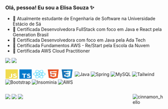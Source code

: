 ### Olá, pessoa! Eu sou a Elisa Souza ✨


- 🔭 Atualmente estudante de Engenharia de Software na Universidade Estácio de Sá
- 🌱 Certificada Desenvolvedora FullStack com foco em Java e React pela Generation Brasil
- 🌱 Certificada Desenvolvedora com foco em Java pela Ada Tech
- 🌱 Certificada Fundamentos AWS - Re/Start pela Escola da Nuvem
- 🌱 Certificada AWS Cloud Practitioner

<div>
  <a hrf="https://github.com/ElisaSouzaaa">
  <img height="180em" src="https://github-readme-stats.vercel.app/api?username=ElisaSouzaaa&show_icons=true&theme=radical">
  <img height="180em" src="https://github-readme-stats.vercel.app/api/top-langs/?username=anuraghazra&layout=donut&theme=radical">
</div>



<div style="display: inline_block"><br>
  <img align="center" alt="Js" height="30" width="40" src="https://raw.githubusercontent.com/devicons/devicon/master/icons/javascript/javascript-plain.svg">
  <img align="center" alt="Ts" height="30" width="40" src="https://raw.githubusercontent.com/devicons/devicon/master/icons/typescript/typescript-plain.svg">
  <img align="center" alt="React" height="30" width="40" src="https://raw.githubusercontent.com/devicons/devicon/master/icons/react/react-original.svg">
  <img align="center" alt="HTML" height="30" width="40" src="https://raw.githubusercontent.com/devicons/devicon/master/icons/html5/html5-original.svg">
  <img align="center" alt="CSS" height="30" width="40" src="https://raw.githubusercontent.com/devicons/devicon/master/icons/css3/css3-original.svg">
  <img align="center" alt="Java" height="50" width="40" src="https://cdn.jsdelivr.net/gh/devicons/devicon@latest/icons/java/java-original-wordmark.svg">
  <img align="center" alt="Spring" height="50" width="40" src="https://cdn.jsdelivr.net/gh/devicons/devicon@latest/icons/spring/spring-original-wordmark.svg">
  <img align="center" alt="MySQL" height="50" width="40" src="https://cdn.jsdelivr.net/gh/devicons/devicon@latest/icons/mysql/mysql-plain-wordmark.svg">
  <img align="center" alt="Tailwind" height="50" width="40" src="https://cdn.jsdelivr.net/gh/devicons/devicon@latest/icons/tailwindcss/tailwindcss-original.svg">
  <img align="center" alt="Bootstrap" height="50" width="40" src="https://cdn.jsdelivr.net/gh/devicons/devicon@latest/icons/bootstrap/bootstrap-original-wordmark.svg">
  <img align="center" alt="Insominia" height="50" width="40" src="https://cdn.jsdelivr.net/gh/devicons/devicon@latest/icons/insomnia/insomnia-original.svg">
  <img align="center" alt="AWS" height="70" width="80" src="https://cdn.jsdelivr.net/gh/devicons/devicon@latest/icons/amazonwebservices/amazonwebservices-plain-wordmark.svg">
</div>

  
  ##
 
<div> 
  <a href="https://instagram.com/elisasouza_dev" target="_blank"><img src="https://img.shields.io/badge/-Instagram-%23E4405F?style=for-the-badge&logo=instagram&logoColor=white" target="_blank"></a>
  <a href = "mailto:contato.elisasouza@hotmail.com"><img src="https://img.shields.io/badge/-Email-%23333?style=for-the-badge&logo=gmail&logoColor=white" target="_blank"></a>
  <a href="https://www.linkedin.com/in/elisa-souzaa/" target="_blank"><img src="https://img.shields.io/badge/-LinkedIn-%230077B5?style=for-the-badge&logo=linkedin&logoColor=white" target="_blank"></a>

<img align="right" alt="cinnamon_hello" height="100" width="100" src="https://i.pinimg.com/originals/0e/30/a0/0e30a0c8e412f0e6aaeb58b32238441c.gif">
  
</div>
